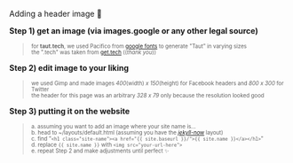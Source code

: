 Adding a header image :haircut:

**Step 1) get an image (via images.google or any other legal source)**<br>
><sup><sub>for **taut.tech**, we used Pacifico from [google fonts](https://fonts.google.com/?sort=alpha) to generate "Taut" in varying sizes<br>
>the ".tech" was taken from [get.tech](get.tech) ((*thank you*))

**Step 2) edit image to your liking**<br>
><sub><sup>we used Gimp and made images *400*(width) *x 150*(height) for Facebook headers and *800 x 300* for Twitter<br>
>the header for this page was an arbitrary *328 x 79* only because the resolution looked good

**Step 3) putting it on the website**
><sub><sup>a. assuming you want to add an image where your site name is...<br>
>b. head to ~/layouts/default.html (assuming you have the *[jekyll-now](https://github.com/barryclark/jekyll-now)* layout)<br>
>c. find "```<h1 class="site-name"><a href="{{ site.baseurl }}/">{{ site.name }}</a></h1>```"<br>
>d. replace ```{{ site.name }}``` with ```<img src="your-url-here">```<br>
>e. repeat Step 2 and make adjustments until perfect :sparkles:
